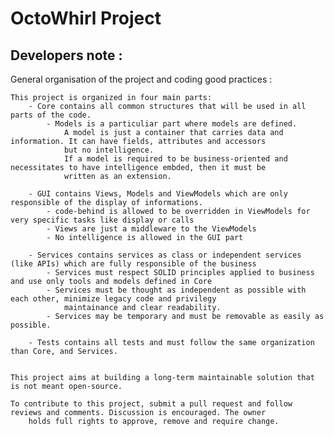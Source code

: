 # OctoWhirl Project

Developers note :
-----------------

General organisation of the project and coding good practices :

    This project is organized in four main parts:
        - Core contains all common structures that will be used in all parts of the code.
            - Models is a particuliar part where models are defined. 
                A model is just a container that carries data and information. It can have fields, attributes and accessors
                but no intelligence.
                If a model is required to be business-oriented and necessitates to have intelligence embded, then it must be 
                written as an extension.

        - GUI contains Views, Models and ViewModels which are only responsible of the display of informations.
            - code-behind is allowed to be overridden in ViewModels for very specific tasks like display or calls
            - Views are just a middleware to the ViewModels
            - No intelligence is allowed in the GUI part

        - Services contains services as class or independent services (like APIs) which are fully responsible of the business
            - Services must respect SOLID principles applied to business and use only tools and models defined in Core
            - Services must be thought as independent as possible with each other, minimize legacy code and privilegy 
                maintainance and clear readability.
            - Services may be temporary and must be removable as easily as possible.

        - Tests contains all tests and must follow the same organization than Core, and Services.

    
    This project aims at building a long-term maintainable solution that is not meant open-source. 

    To contribute to this project, submit a pull request and follow reviews and comments. Discussion is encouraged. The owner 
        holds full rights to approve, remove and require change.


